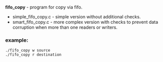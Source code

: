 **fifo_copy** - program for copy via fifo.
* simple_fifo_copy.c - simple version without additional checks.
* smart_fifo_copy.c - more complex version with checks to prevent data corruption when more than one readers or writers.
### example:
    ./fifo_copy w source
    ./fifo_copy r destination
